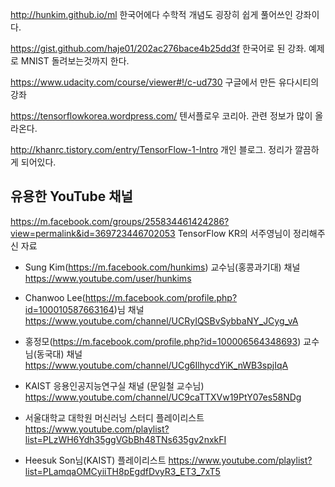http://hunkim.github.io/ml
한국어에다 수학적 개념도 굉장히 쉽게 풀어쓰인 강좌이다.

https://gist.github.com/haje01/202ac276bace4b25dd3f
한국어로 된 강좌. 예제로 MNIST 돌려보는것까지 한다.

https://www.udacity.com/course/viewer#!/c-ud730
구글에서 만든 유다시티의 강좌

https://tensorflowkorea.wordpress.com/
텐서플로우 코리아. 관련 정보가 많이 올라온다.

http://khanrc.tistory.com/entry/TensorFlow-1-Intro
개인 블로그. 정리가 깔끔하게 되어있다.

## 유용한 YouTube 채널
https://m.facebook.com/groups/255834461424286?view=permalink&id=369723446702053
TensorFlow KR의 서주영님이 정리해주신 자료

- Sung Kim(https://m.facebook.com/hunkims) 교수님(홍콩과기대) 채널
https://www.youtube.com/user/hunkims

- Chanwoo Lee(https://m.facebook.com/profile.php?id=100010587663164)님 채널
https://www.youtube.com/channel/UCRyIQSBvSybbaNY_JCyg_vA

- 홍정모(https://m.facebook.com/profile.php?id=100006564348693) 교수님(동국대) 채널
https://www.youtube.com/channel/UCg6IlhycdYiK_nWB3spjIqA

- KAIST 응용인공지능연구실 채널 (문일철 교수님)
https://www.youtube.com/channel/UC9caTTXVw19PtY07es58NDg

- 서울대학교 대학원 머신러닝 스터디 플레이리스트
https://www.youtube.com/playlist?list=PLzWH6Ydh35ggVGbBh48TNs635gv2nxkFI

- Heesuk Son님(KAIST) 플레이리스트
https://www.youtube.com/playlist?list=PLamqaOMCyiiTH8pEgdfDvyR3_ET3_7xT5
